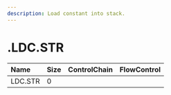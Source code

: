 ```yaml
---
description: Load constant into stack.
---
```


# .LDC.STR

| Name | Size | ControlChain | FlowControl |
| :--- | :--- | :--- | :--- |
| LDC.STR | 0 |  |  |
